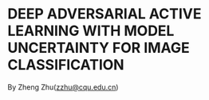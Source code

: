 # DEEP ADVERSARIAL ACTIVE LEARNING WITH MODEL UNCERTAINTY FOR IMAGE CLASSIFICATION
By Zheng Zhu(zzhu@cqu.edu.cn)
